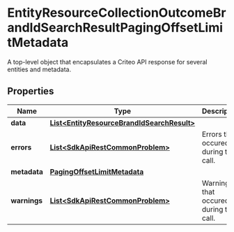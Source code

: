 

# EntityResourceCollectionOutcomeBrandIdSearchResultPagingOffsetLimitMetadata

A top-level object that encapsulates a Criteo API response for several entities and metadata.

## Properties

| Name | Type | Description | Notes |
|------------ | ------------- | ------------- | -------------|
|**data** | [**List&lt;EntityResourceBrandIdSearchResult&gt;**](EntityResourceBrandIdSearchResult.md) |  |  [optional] |
|**errors** | [**List&lt;SdkApiRestCommonProblem&gt;**](SdkApiRestCommonProblem.md) | Errors that occured during this call. |  [optional] [readonly] |
|**metadata** | [**PagingOffsetLimitMetadata**](PagingOffsetLimitMetadata.md) |  |  [optional] |
|**warnings** | [**List&lt;SdkApiRestCommonProblem&gt;**](SdkApiRestCommonProblem.md) | Warnings that occured during this call. |  [optional] [readonly] |



